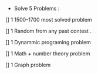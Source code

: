 * Solve 5 Problems :
 
[] 1 1500-1700 most solved problem 

[] 1 Random from any past contest .

[] 1 Dynammic programing problem 

[] 1 Math + number theory problem 

[] 1 Graph problem 